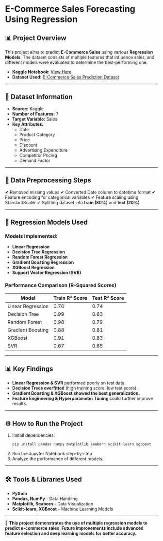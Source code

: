 # E-Commerce Sales Forecasting Using Regression

## 📊 Project Overview
This project aims to predict **E-Commerce Sales** using various **Regression Models**. The dataset consists of multiple features that influence sales, and different models were evaluated to determine the best-performing one.

- **Kaggle Notebook:** [View Here](https://www.kaggle.com/code/jayantkathuria/e-commerce-sales-forecasting-using-regression)
- **Dataset Used:** [E-Commerce Sales Prediction Dataset](https://www.kaggle.com/datasets/nevildhinoja/e-commerce-sales-prediction-dataset)

---

## 📂 Dataset Information
- **Source:** Kaggle
- **Number of Features:** 7
- **Target Variable:** Sales
- **Key Attributes:**
  - Date
  - Product Category
  - Price
  - Discount
  - Advertising Expenditure
  - Competitor Pricing
  - Demand Factor
  
---

## 🔄 Data Preprocessing Steps
✔ Removed missing values
✔ Converted Date column to datetime format
✔ Feature encoding for categorical variables
✔ Feature scaling using StandardScaler
✔ Splitting dataset into **train (80%)** and **test (20%)**

---

## 🔢 Regression Models Used
### **Models Implemented:**
- **Linear Regression**
- **Decision Tree Regression**
- **Random Forest Regression**
- **Gradient Boosting Regression**
- **XGBoost Regression**
- **Support Vector Regression (SVR)**

### **Performance Comparison** (R-Squared Scores)
| Model | Train R² Score | Test R² Score |
|--------|---------------|--------------|
| Linear Regression | 0.76 | 0.74 |
| Decision Tree | 0.99 | 0.63 |
| Random Forest | 0.98 | 0.79 |
| Gradient Boosting | 0.88 | 0.81 |
| XGBoost | 0.91 | 0.83 |
| SVR | 0.67 | 0.65 |

---

## 📊 Key Findings
- **Linear Regression & SVR** performed poorly on test data.
- **Decision Trees overfitted** (high training score, low test score).
- **Gradient Boosting & XGBoost showed the best generalization.**
- **Feature Engineering & Hyperparameter Tuning** could further improve results.

---

## ⚙️ How to Run the Project
1. Install dependencies:
   ```bash
   pip install pandas numpy matplotlib seaborn scikit-learn xgboost
   ```
2. Run the Jupyter Notebook step-by-step.
3. Analyze the performance of different models.

---

## 🛠️ Tools & Libraries Used
- **Python**
- **Pandas, NumPy** - Data Handling
- **Matplotlib, Seaborn** - Data Visualization
- **Scikit-learn, XGBoost** - Machine Learning Models

---

🚀 **This project demonstrates the use of multiple regression models to predict e-commerce sales. Future improvements include advanced feature selection and deep learning models for better accuracy.**
